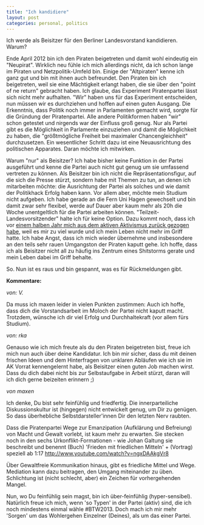 ```yaml
---
title: "Ich kandidiere"
layout: post
categories: personal, politics
---
```


Ich werde als Beisitzer für den Berliner Landesvorstand kandidieren. Warum? 

Ende April 2012 bin ich den Piraten beigetreten und damit wohl eindeutig ein "Neupirat". Wirklich neu fühle ich mich allerdings nicht, da ich schon lange im Piraten und Netzpolitik-Umfeld bin. Einige der "Altpiraten" kenne ich ganz gut und bin mit ihnen auch befreundet.
Den Piraten bin ich beigetreten, weil sie eine Mächtigkeit erlangt haben, die sie über den "point of ne return" gebracht haben. Ich glaube, das Experiment Piratenpartei lässt sich nicht mehr aufhalten. "Wir" haben uns für das Experiment entscheiden, nun müssen wir es durchziehen und hoffen auf einen guten Ausgang.
Die Erkenntnis, dass Politik noch immer in Parlamenten gemacht wird, sorgte für die Gründung der Piratenpartei. Alle andere Politikformen haben "wir" schon getestet und nirgends war der Einfluss groß genug. Nur als Partei gibt es die Möglichkeit in Parlamente einzuziehen und damit die Möglichkeit zu haben, die "größtmögliche Freiheit bei maximaler Chancengleichheit" durchzusetzen. Ein wesentlicher Schritt dazu ist eine Neuausrichtung des politischen Apparates. Daran möchte ich mitwirken.

Warum "nur" als Beisitzer?
Ich habe bisher keine Funktion in der Partei ausgeführt und kenne die Partei auch nicht gut genug um sie umfassend vertreten zu können. Als Beisitzer bin ich nicht die Repräsentationsfigur, auf die sich die Presse stürzt, sondern habe mit Themen zu tun, an denen ich mitarbeiten möchte: die Ausrichtung der Partei als solches und wie damit der Politikhack Erfolg haben kann.
Vor allem aber, möchte mein Studium nicht aufgeben. Ich habe gerade an die Fern Uni Hagen gewechselt und bin damit zwar sehr flexibel, werde auf Dauer aber kaum mehr als 20h die Woche unentgeltlich für die Partei arbeiten können. "Teilzeit-Landesvorsitzender" halte ich für keine Option.
Dazu kommt noch, dass ich vor <a href="http://zweifeln.org/ich-lasse-das-mit-dem-aktivismus/">einem halben Jahr mich aus dem aktiven Aktivismus zurück gezogen habe</a>, weil es mir zu viel wurde und ich mein Leben nicht mehr im Griff hatte. Ich habe Angst, dass ich mich wieder übernehme und insbesondere an den teils sehr rauen Umgangston der Piraten kaputt gehe. Ich hoffe, dass ich als Beisitzer nicht all zu häufig ins Zentrum eines Shitstorms gerate und mein Leben dabei im Griff behalte.

So. Nun ist es raus und bin gespannt, was es für Rückmeldungen gibt.


**Kommentare:**


*von: V.*

Da muss ich maxen leider in vielen Punkten zustimmen: Auch ich hoffe, dass dich die Vorstandsarbeit im Moloch der Partei nicht kaputt macht. Trotzdem, wünsche ich dir viel Erfolg und Durchhaltekraft (vor allem fürs Studium).


*von: rka*

Genauso wie ich  mich freute als du den Piraten beigetreten bist, freue ich mich nun auch über deine Kandidatur.
Ich bin mir sicher, dass du mit deinen frischen Ideen und dem Hinterfragen von unklaren Abläufen wie ich sie im AK Vorrat kennengelernt habe, als Beisitzer einen guten Job machen wirst.
Dass du dich dabei nicht bis zur Selbstaufgabe in Arbeit stürzt, daran will ich dich gerne beizeiten erinnern ;)


*von maxen*

Ich denke, Du bist sehr feinfühlig und friedfertig. Die innerparteiliche Diskussionskultur ist (hingegen) nicht entwickelt genug, um Dir zu genügen. So dass überhebliche Selbstdarsteller'innen Dir den letzten Nerv raubten.

Dass die Piratenpartei Wege zur Emanzipation (Aufklärung und Befreiung) von Macht und Gewalt vorlebt, ist kaum mehr zu erwarten. Sie stecken noch in den sechs Urkonflikt-Formationen - wie Johan Galtung sie beschreibt und benennt (Buch) 'Frieden mit friedlichen Mitteln' + (Vortrag) speziell ab 1:17 http://www.youtube.com/watch?v=ngxDAAkgVr8

Über Gewaltfreie Kommunikation hinaus, gibt es friedliche Mittel und Wege. Mediation kann dazu beitragen, den Umgang miteinander zu üben. Schlichtung ist (nicht schlecht, aber) ein Zeichen für vorhergehenden Mangel.

Nun, wo Du feinfühlig sein magst, bin ich über-feinfühlig (hyper-sensibel). Natürlich freue ich mich, wenn 'so Typen' in der Partei (aktiv) sind, die ich noch mindestens einmal wähle #BTW2013. Doch mach ich mir mehr 'Sorgen' um das Wohlergehen Einzelner (Deines), als um das einer Partei.

